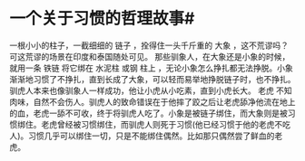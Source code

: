 # 一个关于习惯的哲理故事#
一根小小的柱子，一截细细的 链子 ，拴得住一头千斤重的 大象 ，这不荒谬吗？可这荒谬的场景在印度和泰国随处可见。
那些驯象人，在大象还是小象的时候，就用一条 铁链 将它绑在 水泥柱 或钢 柱上 ，无论小象怎么挣扎都无法挣脱。小象渐渐地习惯了不挣扎，直到长成了大象，可以轻而易举地挣脱链子时，也不挣扎。
驯虎人本来也像驯象人一样成功，他让小虎从小吃素，直到小虎长大。 老虎 不知肉味，自然不会伤人。驯虎人的致命错误在于他摔了跤之后让老虎舔净他流在地上的血，老虎一舔不可收，终于将驯虎人吃了。小象是被链子绑住，而大象则是被习惯绑住。老虎曾经被习惯绑住，而驯虎人则死于习惯(他已经习惯于他的老虎不吃人)。习惯几乎可以绑住一切，只是不能绑住偶然。比如那只偶然尝了鲜血的老虎。
  